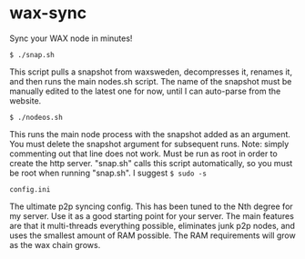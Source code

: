 # wax-sync
Sync your WAX node in minutes!

```$ ./snap.sh```

This script pulls a snapshot from waxsweden, decompresses it, renames it, and then runs the main nodes.sh script.
The name of the snapshot must be manually edited to the latest one for now, until I can auto-parse from the website.

```$ ./nodeos.sh```

This runs the main node process with the snapshot added as an argument. You must delete the snapshot argument for subsequent runs. Note: simply commenting out that line does not work. Must be run as root in order to create the http server. "snap.sh" calls this script automatically, so you must be root when running "snap.sh". I suggest ```$ sudo -s```

```config.ini```

The ultimate p2p syncing config. This has been tuned to the Nth degree for my server. Use it as a good starting point for your server.
The main features are that it multi-threads everything possible, eliminates junk p2p nodes, and uses the smallest amount of RAM possible.
The RAM requirements will grow as the wax chain grows.
